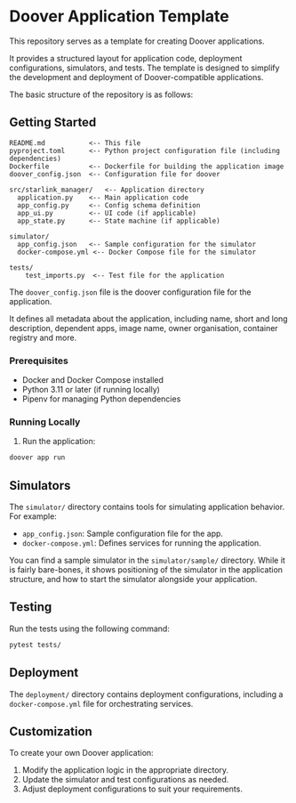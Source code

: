 # Doover Application Template

This repository serves as a template for creating Doover applications.

It provides a structured layout for application code, deployment configurations, simulators, and tests. The template is
designed to simplify the development and deployment of Doover-compatible applications.

The basic structure of the repository is as follows:

## Getting Started

```
README.md           <-- This file
pyproject.toml      <-- Python project configuration file (including dependencies)
Dockerfile          <-- Dockerfile for building the application image
doover_config.json  <-- Configuration file for doover

src/starlink_manager/   <-- Application directory
  application.py    <-- Main application code
  app_config.py     <-- Config schema definition
  app_ui.py         <-- UI code (if applicable)
  app_state.py      <-- State machine (if applicable)

simulator/
  app_config.json   <-- Sample configuration for the simulator
  docker-compose.yml <-- Docker Compose file for the simulator
  
tests/
    test_imports.py  <-- Test file for the application
```

The `doover_config.json` file is the doover configuration file for the application. 

It defines all metadata about the application, including name, short and long description, 
dependent apps, image name, owner organisation, container registry and more.

### Prerequisites

- Docker and Docker Compose installed
- Python 3.11 or later (if running locally)
- Pipenv for managing Python dependencies

### Running Locally

1. Run the application:

```bash
doover app run
```

## Simulators

The `simulator/` directory contains tools for simulating application behavior. For example:

- `app_config.json`: Sample configuration file for the app.
- `docker-compose.yml`: Defines services for running the application.

You can find a sample simulator in the `simulator/sample/` directory. While it is fairly bare-bones, it shows
positioning of the simulator in the application structure, and how to start the simulator alongside your application.

## Testing

Run the tests using the following command:

```bash
pytest tests/
```

## Deployment

The `deployment/` directory contains deployment configurations, including a `docker-compose.yml` file for orchestrating
services.

## Customization

To create your own Doover application:

1. Modify the application logic in the appropriate directory.
2. Update the simulator and test configurations as needed.
3. Adjust deployment configurations to suit your requirements.
